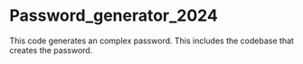 # Password_generator_2024
This code generates an complex password. This includes the codebase that creates the password.


